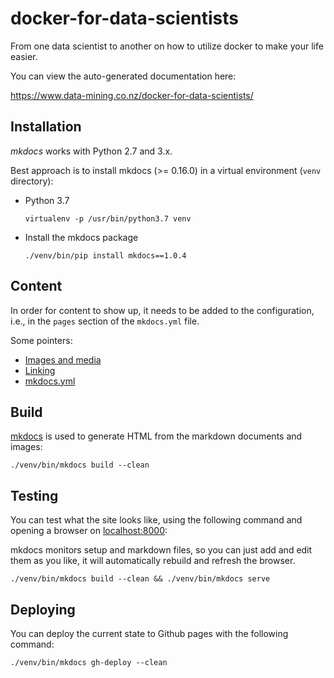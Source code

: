 # docker-for-data-scientists

From one data scientist to another on how to utilize docker to make your life easier.

You can view the auto-generated documentation here:

https://www.data-mining.co.nz/docker-for-data-scientists/


## Installation

*mkdocs* works with Python 2.7 and 3.x.

Best approach is to install mkdocs (>= 0.16.0) in a virtual environment 
(`venv` directory):

* Python 3.7

  ```
  virtualenv -p /usr/bin/python3.7 venv
  ```

* Install the mkdocs package

  ```
  ./venv/bin/pip install mkdocs==1.0.4
  ```


## Content

In order for content to show up, it needs to be added to the configuration, 
i.e., in the `pages` section of the `mkdocs.yml` file.

Some pointers:

* [Images and media](http://www.mkdocs.org/user-guide/writing-your-docs/#images-and-media)
* [Linking](http://www.mkdocs.org/user-guide/writing-your-docs/#linking-documents)
* [mkdocs.yml](http://www.mkdocs.org/user-guide/configuration/)


## Build

[mkdocs](http://www.mkdocs.org/) is used to generate HTML from the 
markdown documents and images:

```
./venv/bin/mkdocs build --clean
```


## Testing

You can test what the site looks like, using the following command
and opening a browser on [localhost:8000](http://127.0.0.1:8000):

mkdocs monitors setup and markdown files, so you can just add and edit
them as you like, it will automatically rebuild and refresh the browser.

```
./venv/bin/mkdocs build --clean && ./venv/bin/mkdocs serve
```


## Deploying

You can deploy the current state to Github pages with the following command:

```
./venv/bin/mkdocs gh-deploy --clean
```

